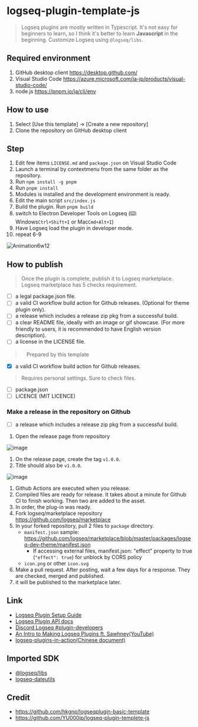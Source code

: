 # logseq-plugin-template-js

> Logseq plugins are mostly written in Typescript. It's not easy for beginners to learn, so I think it's better to learn **Javascript** in the beginning. Customize Logseq using `@logseq/libs`.

## Required environment

1. GitHub desktop client <https://desktop.github.com/>
1. Visual Studio Code <https://azure.microsoft.com/ja-jp/products/visual-studio-code/>
1. node.js <https://pnpm.io/ja/cli/env>

## How to use

1. Select [Use this template] → [Create a new repository]
1. Clone the repository on GitHub desktop client

## Step

1. Edit few items `LICENSE.md` and `package.json` on Visual Studio Code
1. Launch a terminal by contextmenu from the same folder as the repository.
1. Run `npm install -g pnpm`
1. Run `pnpm install`
1. Modules is installed and the development environment is ready.
1. Edit the main script `src/index.js`
1. Build the plugin. Run `pnpm build`
1. switch to Electron Developer Tools on Logseq (⌨️: Windows`Ctrl+Shift+I` or Mac`Cmd+Alt+I`)
1. Have Logseq load the plugin in developer mode.
1. repeat 6-9

![Animation6w12](https://user-images.githubusercontent.com/111847207/204119897-c237eabf-c538-4d24-ac72-c6735364119a.gif)

## How to publish

> Once the plugin is complete, publish it to Logseq marketplace. Logseq marketplace has 5 checks requirement.

- [ ] a legal package.json file.
- [ ] a valid CI workflow build action for Github releases. (Optional for theme plugin only).
- [ ] a release which includes a release zip pkg from a successful build.
- [ ] a clear README file, ideally with an image or gif showcase. (For more friendly to users, it is recommended to have English version description).
- [ ] a license in the LICENSE file.

>　Prepared by this template

- [x]  a valid CI workflow build action for Github releases.

> Requires personal settings. Sure to check files.

- [ ] package.json
- [ ] LICENCE (MIT LICENCE)

### Make a release in the repository on Github

- [ ]  a release which includes a release zip pkg from a successful build.

1. Open the release page from repository

![image](https://user-images.githubusercontent.com/111847207/206027638-99da2713-f674-4813-9644-a094a134479f.png)

1. On the release page, create the tag `v1.0.0`.
1. Title should also be `v1.0.0`.

![image](https://user-images.githubusercontent.com/111847207/206028567-02e0d6b0-f2ff-4a53-b471-97d534732d19.png)

1. Github Actions are executed when you release.
1. Compiled files are ready for release. It takes about a minute for Github CI to finish working. Then two are added to the asset.
1. In order, the plug-in was ready.
1. Fork logseq/marketplace repository <https://github.com/logseq/marketplace>
1. In your forked repository, pull  2 files to `package` directory.
   - `manifest.json` sample: <https://github.com/logseq/marketplace/blob/master/packages/logseq-dev-theme/manifest.json>
      - If accessing external files, manifest.json: "effect" property to true (`"effect": true`) for unblock by CORS policy
   - `icon.png` or other `icon.svg`
1. Make a pull request. After posting, wait a few days for a response. They are checked, merged and published.
1. it will be published to the marketplace later.

## Link

- [Logseq Plugin Setup Guide](https://gist.github.com/xyhp915/bb9f67f5b430ac0da2629d586a3e4d69)
- [Logseq Plugin API docs](https://plugins-doc.logseq.com/)
- [Discord Logseq #plugin-developers](https://discord.gg/rak7X2dXx9)
- [An Intro to Making Logseq Plugins ft. Sawhney(YouTube)](https://www.youtube.com/watch?v=57h7te3NvJg)
- [logseq-plugins-in-action(Chinese document)](https://correctroad.gitbook.io/logseq-plugins-in-action/)

## Imported SDK

- [@logseq/libs](https://logseq.github.io/plugins/)
- [logseq-dateutils](https://github.com/hkgnp/logseq-dateutils)

## Credit

- <https://github.com/hkgnp/logseqplugin-basic-template>
- <https://github.com/YU000jp/logseq-plugin-templete-js>

